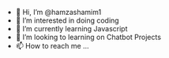 - 👋 Hi, I’m @hamzashamim1
- 👀 I’m interested in doing coding
- 🌱 I’m currently learning Javascript
- 💞️ I’m looking to learning on Chatbot Projects
- 📫 How to reach me ...

<!---
hamzashamim1/hamzashamim1 is a ✨ special ✨ repository because its `README.md` (this file) appears on your GitHub profile.
You can click the Preview link to take a look at your changes.
--->

